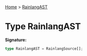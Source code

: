 [Home](../index.md) &gt; [RainlangAST](./rainlangast.md)

# Type RainlangAST

<b>Signature:</b>

```typescript
type RainlangAST = RainlangSource[];
```
